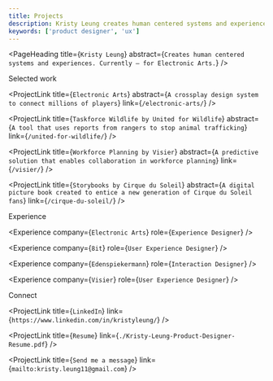 ```yaml
---
title: Projects
description: Kristy Leung creates human centered systems and experiences. Currently for Electronic Arts.
keywords: ['product designer', 'ux']
---
```


<PageHeading title={`Kristy Leung`} abstract={`Creates human centered systems and experiences. Currently — for Electronic Arts.`} />

<SectionHeader>Selected work</SectionHeader>

<ProjectLink title={`Electronic Arts`} abstract={`A crossplay design system to connect millions of players`} link={`/electronic-arts/`} />

<ProjectLink title={`Taskforce Wildlife by United for Wildlife`} abstract={`A tool that uses reports from rangers to stop animal trafficking`} link={`/united-for-wildlife/`} />

<ProjectLink title={`Workforce Planning by Visier`} abstract={`A predictive solution that enables collaboration in workforce planning`} link={`/visier/`} />

<ProjectLink title={`Storybooks by Cirque du Soleil`} abstract={`A digital picture book created to entice a new generation of Cirque du Soleil fans`} link={`/cirque-du-soleil/`} />

<SectionHeader>Experience</SectionHeader>

<Experience company={`Electronic Arts`} role={`Experience Designer`} />

<Experience company={`8it`} role={`User Experience Designer`} />

<Experience company={`Edenspiekermann`} role={`Interaction Designer`} />

<Experience company={`Visier`} role={`User Experience Designer`} />

<SectionHeader>Connect</SectionHeader>

<ProjectLink title={`LinkedIn`} link={`https://www.linkedin.com/in/kristyleung/`} />

<ProjectLink title={`Resume`} link={`./Kristy-Leung-Product-Designer-Resume.pdf`} />

<ProjectLink title={`Send me a message`} link={`mailto:kristy.leung11@gmail.com`} />
